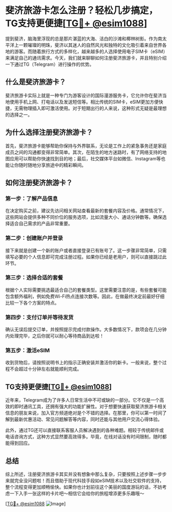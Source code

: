 # 斐济旅游卡怎么注册？轻松几步搞定，TG支持更便捷[[TG💪+ @esim1088](https://t.me/s/esim1088)]

提到斐济，脑海里浮现的总是那片湛蓝的大海、洁白的沙滩和椰林树影。作为南太平洋上一颗璀璨的明珠，斐济以其迷人的自然风光和独特的文化吸引着来自世界各地的游客。而随着旅行方式的多样化，越来越多的人选择使用电子SIM卡（eSIM）来满足自己的通讯需求。今天，我们就来聊聊如何注册斐济旅游卡，并且特别介绍一下通过TG（Telegram）进行操作的优势。

## 什么是斐济旅游卡？

斐济旅游卡实际上就是一种专门为游客设计的国际漫游服务卡，它允许你在斐济当地使用手机上网、打电话以及发送短信等。相比传统的SIM卡，eSIM更加方便快捷，无需物理插入即可激活使用。对于短期出行的人来说，这种形式无疑是最理想的选择之一。

## 为什么选择注册斐济旅游卡？

首先，斐济旅游卡能够帮助你保持与外界联系，无论是工作上的紧急事务还是家庭成员之间的沟通都变得非常简单。其次，在陌生的地方迷路时，有了网络支持的地图应用可以帮助你快速找到目的地；最后，社交媒体平台如微信、Instagram等也能让你随时随地分享旅途中的精彩瞬间。

## 如何注册斐济旅游卡？

### 第一步：了解产品信息

在决定购买之前，建议先访问相关网站查看最新的套餐内容及价格。通常情况下，这些网站会提供多种不同价位的服务选项，比如流量大小、通话分钟数等。确保选择适合自己需求的产品非常重要。

### 第二步：创建账户并登录

接下来就是创建一个新的账户或者直接登录已有账号了。这一步骤非常简单，只需填写必要的个人信息即可完成注册过程。如果你已经是老用户，则可以直接跳过此环节。

### 第三步：选择合适的套餐

根据个人实际需要挑选最适合自己的套餐类型。这里需要注意的是，有些套餐可能包含额外福利，例如免费Wi-Fi热点连接次数等。因此，在做最终决定前最好仔细比较一下各个方案的特点。

### 第四步：支付订单并等待发货

确认无误后提交订单，并按照提示完成付款操作。大多数情况下，款项会在几分钟内处理完毕，之后你就可以耐心等待商品到达啦！

### 第五步：激活eSIM

收到货物后，请按照说明书上的指示正确安装并激活你的新卡。一般来说，整个过程不会超过十分钟左右就能顺利完成。

## TG支持更便捷[[TG💪+ @esim1088](https://t.me/s/esim1088)]

近年来，Telegram成为了许多人日常生活中不可或缺的一部分。它不仅是一个高效的即时通讯工具，还拥有强大的功能扩展性。对于想要快速获取斐济旅游卡相关信息的朋友来说，加入官方频道绝对是个不错的选择。在那里，你可以第一时间了解到最新优惠活动、常见问题解答等内容，同时还能与其他用户交流心得体验。

此外，通过TG还可以直接联系客服人员解决遇到的各种难题。相较于传统邮件或电话咨询方式，这种方式显然要高效得多。毕竟，在线对话没有时间限制，随时都能得到回应。

## 总结

综上所述，注册斐济旅游卡其实并没有想象中那么复杂，只要按照上述步骤一步步来就完全没问题啦！而且借助于现代科技手段如eSIM技术以及社交软件的支持，整个流程变得更加顺畅愉快。如果你也计划前往这个美丽的国度游玩的话，不妨考虑一下入手一张这样的卡片吧～相信它会给你的旅程增添更多乐趣哦～

[[TG💪+ @esim1088](https://t.me/s/esim1088) ![Image](https://i.postimg.cc/4NQfJmqS/Snipaste-2025-05-13-00-14-12.png)]